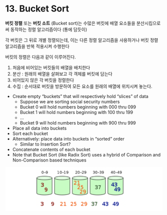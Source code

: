 # 13. Bucket Sort

**버킷 정렬** 또는  **버킷 소트** (Bucket sort)는 수많은 버킷에 배열 요소들을 분산시킴으로써 동작하는 정렬 알고리즘이다 (통에 담듯이)

각 버킷은 그 뒤로 개별 정렬되는데, 이는 다른 정렬 알고리즘을 사용하거나 버킷 정렬 알고리즘을 반복 적용시켜 수행한다

버킷의 정렬은 다음과 같이 이루어진다.

1. 처음에 비어있는 버킷들의 배열을 배치한다
2. 분산 : 원래의 배열을 살펴보고 각 객체를 버킷에 담는다
3. 비어있지 않은 각 버킷을 정렬한다
4. 수집 : 순서대로 버킷을 방문하여 모든 요소를 원래의 배열에 위치시켜 놓는다.

* Create empty “buckets” that will respectively hold “slices” of data
  * Suppose we are sorting social security numbers
  * Bucket 0 will hold numbers beginning with 000 thru 099
  * Bucket 1 will hold numbers beginning with 100 thru 199
  * …
  * Bucket 9 will hold numbers beginning with 900 thru 999
* Place all data into buckets
* Sort each bucket
* Alternatively: place data into buckets in “sorted” order
  * Similar to Insertion Sort?
* Concatenate contents of each bucket
* Note that Bucket Sort (like Radix Sort) uses a hybrid of Comparison and Non-Comparison based techniques

![1713362423715](image/13.Bucket_sort/1713362423715.png)
